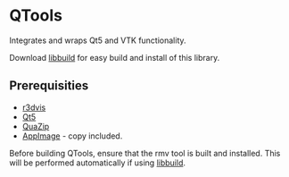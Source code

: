 # QTools

Integrates and wraps Qt5 and VTK functionality.

Download [libbuild](https://github.com/richeytastic/libbuild) for easy build and install of this library.

## Prerequisities
- [r3dvis](https://github.com/richeytastic/r3dvis)
- [Qt5](https://www.qt.io)
- [QuaZip](https://github.com/stachenov/quazip)
- [AppImage](https://github.com/AppImage/AppImageKit) - copy included.

Before building QTools, ensure that the rmv tool is built and installed. This will be
performed automatically if using [libbuild](https://github.com/richeytastic/libbuild).
